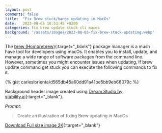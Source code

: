 ```yaml
---
layout: post
comments: false
title:  "Fix Brew stuck/hangs updating in MacOs"
date:   2023-08-05 10:53:45 +0200
categories: fix brew update stuck cli macos
background: '/assets/images/2023-08-05-fix-brew-stuck-updating.webp'
---
```


The [brew (Hombrebrew)](https://brew.sh/index){:target="_blank"} package manager is a mush have tool for developers using macOs. It enables you to install, update, and manage a wide range of software packages from the command line.
However, sometimes you might encounter issues when updating. If brew update command get stuck you can execute the following commands to fix it.

{% gist carlesloriente/d565db45a60dd91a41be5bb9eb68079c %}

Background header image created using [Dream Studio by stability.ai](https://dreamstudio.ai){:target="_blank"}.

*Prompt*:
> Create an illustration of fixing Brew updating in MacOs

[Download Full size image 2K](/assets/images/dreamstudio/2K/Fix-Brew-stuck-updating.webp){:target="_blank"}
